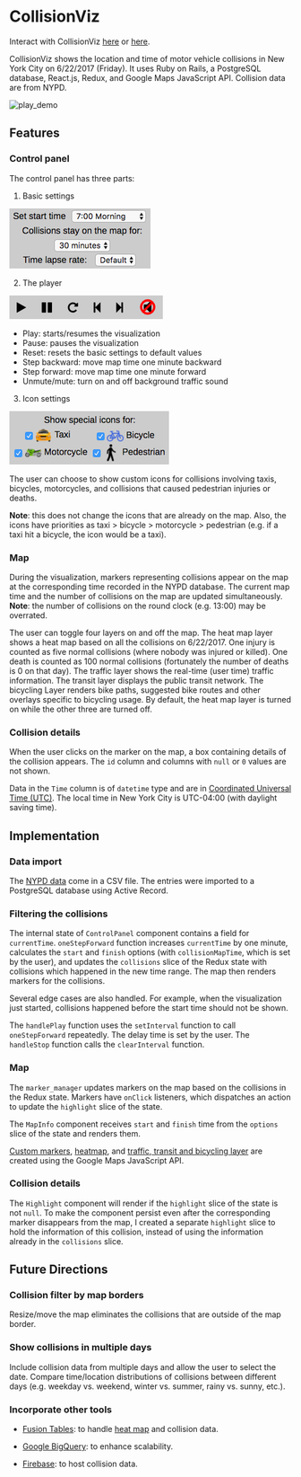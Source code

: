 # CollisionViz
Interact with CollisionViz [here](https://collisionviz.davidfeng.us/) or [here](https://collisionviz.herokuapp.com/).

CollisionViz shows the location and time of motor vehicle collisions in New York City on 6/22/2017 (Friday). It uses Ruby on Rails, a PostgreSQL database, React.js, Redux, and Google Maps JavaScript API. Collision data are from NYPD.

![play_demo](docs/play_demo.gif)

## Features
### Control panel
The control panel has three parts:

1. Basic settings

![control_panel_top](docs/control_panel_top.png)

2. The player

![control_panel_mid](docs/control_panel_mid.png)

* Play: starts/resumes the visualization
* Pause: pauses the visualization
* Reset: resets the basic settings to default values
* Step backward: move map time one minute backward
* Step forward: move map time one minute forward
* Unmute/mute: turn on and off background traffic sound

3. Icon settings

![control_panel_bottom](docs/control_panel_bottom.png)

The user can choose to show custom icons for collisions involving taxis, bicycles, motorcycles, and collisions that caused pedestrian injuries or deaths.

**Note**: this does not change the icons that are already on the map. Also, the icons have priorities as taxi > bicycle > motorcycle > pedestrian (e.g. if a taxi hit a bicycle, the icon would be a taxi).

### Map
During the visualization, markers representing collisions appear on the map at the corresponding time recorded in the NYPD database. The current map time and the number of collisions on the map are updated simultaneously. **Note**: the number of collisions on the round clock (e.g. 13:00) may be overrated.

The user can toggle four layers on and off the map. The heat map layer shows a heat map based on all the collisions on 6/22/2017. One injury is counted as five normal collisions (where nobody was injured or killed). One death is counted as 100 normal collisions (fortunately the number of deaths is 0 on that day). The traffic layer shows the real-time (user time) traffic information. The transit layer displays the public transit network. The bicycling Layer renders bike paths, suggested bike routes and other overlays specific to bicycling usage. By default, the heat map layer is turned on while the other three are turned off.

### Collision details
When the user clicks on the marker on the map, a box containing details of the collision appears.
The `id` column and columns with `null` or `0` values are not shown.

Data in the `Time` column is of `datetime` type and are in [Coordinated Universal Time (UTC)](https://www.wikiwand.com/en/Coordinated_Universal_Time). The local time in New York City is UTC-04:00 (with daylight saving time).

## Implementation

### Data import
The [NYPD data][data_link] come in a CSV file. The entries were imported to a PostgreSQL database using Active Record.

[data_link]: https://data.cityofnewyork.us/Public-Safety/NYPD-Motor-Vehicle-Collisions/h9gi-nx95

### Filtering the collisions
The internal state of `ControlPanel` component contains a field for `currentTime`. `oneStepForward` function increases `currentTime` by one minute, calculates the `start` and `finish` options (with `collisionMapTime`, which is set by the user), and updates the `collisions` slice of the Redux state with collisions which happened in the new time range. The map then renders markers for the collisions.

Several edge cases are also handled. For example, when the visualization just started, collisions happened before the start time should not be shown.

The `handlePlay` function uses the `setInterval` function to call `oneStepForward` repeatedly. The delay time is set by the user. The `handleStop` function calls the `clearInterval` function.

### Map
The `marker_manager` updates markers on the map based on the collisions in the Redux state. Markers have `onClick` listeners, which dispatches an action to update the `highlight` slice of the state.

The `MapInfo` component receives `start` and `finish` time from the `options` slice of the state and renders them.

[Custom markers](https://developers.google.com/maps/documentation/javascript/custom-markers), [heatmap](https://developers.google.com/maps/documentation/javascript/heatmaplayer), and [traffic, transit and bicycling layer](https://developers.google.com/maps/documentation/javascript/trafficlayer) are created using the Google Maps JavaScript API.

### Collision details
The `Highlight` component will render if the `highlight` slice of the state is not `null`. To make the component persist even after the corresponding marker disappears from the map, I created a separate `highlight` slice to hold the information of this collision, instead of using the information already in the `collisions` slice.

## Future Directions

### Collision filter by map borders
Resize/move the map eliminates the collisions that are outside of the map border.

### Show collisions in multiple days
Include collision data from multiple days and allow the user to select the date. Compare time/location distributions of collisions between different days (e.g. weekday vs. weekend, winter vs. summer, rainy vs. sunny, etc.).

### Incorporate other tools
* [Fusion Tables](https://developers.google.com/maps/documentation/javascript/fusiontableslayer): to handle [heat map](https://developers.google.com/maps/documentation/javascript/heatmaplayer) and collision data.

* [Google BigQuery](https://cloud.google.com/bigquery/public-data/nypd-mv-collisions): to enhance scalability.

* [Firebase](https://firebase.google.com/): to host collision data.
